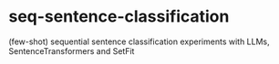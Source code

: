 # seq-sentence-classification
(few-shot) sequential sentence classification experiments with LLMs, SentenceTransformers and SetFit
